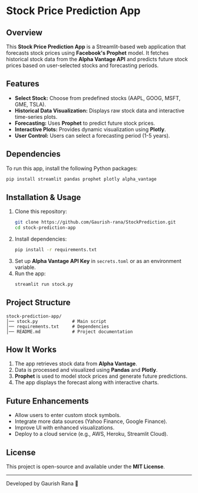 # Stock Price Prediction App

## Overview
This **Stock Price Prediction App** is a Streamlit-based web application that forecasts stock prices using **Facebook's Prophet** model. It fetches historical stock data from the **Alpha Vantage API** and predicts future stock prices based on user-selected stocks and forecasting periods.

## Features
- **Select Stock:** Choose from predefined stocks (AAPL, GOOG, MSFT, GME, TSLA).
- **Historical Data Visualization:** Displays raw stock data and interactive time-series plots.
- **Forecasting:** Uses **Prophet** to predict future stock prices.
- **Interactive Plots:** Provides dynamic visualization using **Plotly**.
- **User Control:** Users can select a forecasting period (1-5 years).

## Dependencies
To run this app, install the following Python packages:
```bash
pip install streamlit pandas prophet plotly alpha_vantage
```

## Installation & Usage
1. Clone this repository:
   ```bash
   git clone https://github.com/Gaurish-rana/StockPrediction.git
   cd stock-prediction-app
   ```
2. Install dependencies:
   ```bash
   pip install -r requirements.txt
   ```
3. Set up **Alpha Vantage API Key** in `secrets.toml` or as an environment variable.
4. Run the app:
   ```bash
   streamlit run stock.py
   ```

## Project Structure
```
stock-prediction-app/
│── stock.py             # Main script
│── requirements.txt     # Dependencies
│── README.md            # Project documentation
```

## How It Works
1. The app retrieves stock data from **Alpha Vantage**.
2. Data is processed and visualized using **Pandas** and **Plotly**.
3. **Prophet** is used to model stock prices and generate future predictions.
4. The app displays the forecast along with interactive charts.

## Future Enhancements
- Allow users to enter custom stock symbols.
- Integrate more data sources (Yahoo Finance, Google Finance).
- Improve UI with enhanced visualizations.
- Deploy to a cloud service (e.g., AWS, Heroku, Streamlit Cloud).

## License
This project is open-source and available under the **MIT License**.

---

Developed by Gaurish Rana 🚀

